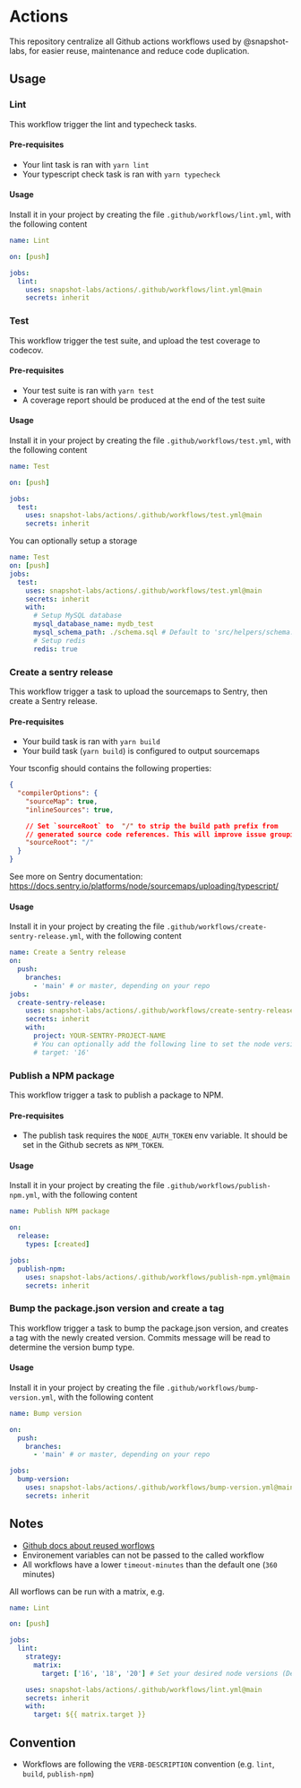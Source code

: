 # Actions

This repository centralize all Github actions workflows used by @snapshot-labs, for easier reuse, maintenance and reduce code duplication.

## Usage

### Lint

This workflow trigger the lint and typecheck tasks.

#### Pre-requisites

- Your lint task is ran with `yarn lint`
- Your typescript check task is ran with `yarn typecheck`

#### Usage

Install it in your project by creating the file `.github/workflows/lint.yml`, with the following content 

```yaml 
name: Lint

on: [push]

jobs:
  lint:
    uses: snapshot-labs/actions/.github/workflows/lint.yml@main
    secrets: inherit
```

### Test

This workflow trigger the test suite, and upload the test coverage to codecov.

#### Pre-requisites

- Your test suite is ran with `yarn test`
- A coverage report should be produced at the end of the test suite

#### Usage

Install it in your project by creating the file `.github/workflows/test.yml`, with the following content 

```yaml 
name: Test

on: [push]

jobs:
  test:
    uses: snapshot-labs/actions/.github/workflows/test.yml@main
    secrets: inherit
```

You can optionally setup a storage

```yaml 
name: Test
on: [push]
jobs:
  test:
    uses: snapshot-labs/actions/.github/workflows/test.yml@main
    secrets: inherit
    with:
      # Setup MySQL database
      mysql_database_name: mydb_test
      mysql_schema_path: ./schema.sql # Default to 'src/helpers/schema.sql'
      # Setup redis
      redis: true
```

### Create a sentry release

This workflow trigger a task to upload the sourcemaps to Sentry, then create a Sentry release.

#### Pre-requisites

- Your build task is ran with `yarn build`
- Your build task (`yarn build`) is configured to output sourcemaps

Your tsconfig should contains the following properties:

```json
{
  "compilerOptions": {
    "sourceMap": true,
    "inlineSources": true,

    // Set `sourceRoot` to  "/" to strip the build path prefix from
    // generated source code references. This will improve issue grouping in Sentry.
    "sourceRoot": "/"
  }
}
```

See more on Sentry documentation: https://docs.sentry.io/platforms/node/sourcemaps/uploading/typescript/

#### Usage

Install it in your project by creating the file `.github/workflows/create-sentry-release.yml`, with the following content 

```yaml
name: Create a Sentry release
on:
  push:
    branches:
      - 'main' # or master, depending on your repo
jobs:
  create-sentry-release:
    uses: snapshot-labs/actions/.github/workflows/create-sentry-release.yml@main
    secrets: inherit
    with:
      project: YOUR-SENTRY-PROJECT-NAME
      # You can optionally add the following line to set the node version (Default is 16)
      # target: '16'
```

### Publish a NPM package

This workflow trigger a task to publish a package to NPM.

#### Pre-requisites

- The publish task requires the `NODE_AUTH_TOKEN` env variable. It should be set in the Github secrets as `NPM_TOKEN`.

#### Usage

Install it in your project by creating the file `.github/workflows/publish-npm.yml`, with the following content 

```yaml 
name: Publish NPM package

on:
  release:
    types: [created]

jobs:
  publish-npm:
    uses: snapshot-labs/actions/.github/workflows/publish-npm.yml@main
    secrets: inherit
```

### Bump the package.json version and create a tag

This workflow trigger a task to bump the package.json version, and creates a tag with the newly created version.
Commits message will be read to determine the version bump type.

#### Usage

Install it in your project by creating the file `.github/workflows/bump-version.yml`, with the following content 

```yaml 
name: Bump version

on:
  push:
    branches:
      - 'main' # or master, depending on your repo

jobs:
  bump-version:
    uses: snapshot-labs/actions/.github/workflows/bump-version.yml@main
    secrets: inherit
```

## Notes

- [Github docs about reused worflows](https://docs.github.com/en/actions/using-workflows/reusing-workflows)
- Environement variables can not be passed to the called workflow
- All workflows have a lower `timeout-minutes` than the default one (`360` minutes)

All worflows can be run with a matrix, e.g.

```yaml 
name: Lint

on: [push]

jobs:
  lint:
    strategy:
      matrix:
        target: ['16', '18', '20'] # Set your desired node versions (Default is 16)

    uses: snapshot-labs/actions/.github/workflows/lint.yml@main
    secrets: inherit
    with:
      target: ${{ matrix.target }}
```

## Convention

- Workflows are following the `VERB-DESCRIPTION` convention (e.g. `lint`, `build`, `publish-npm`) 

